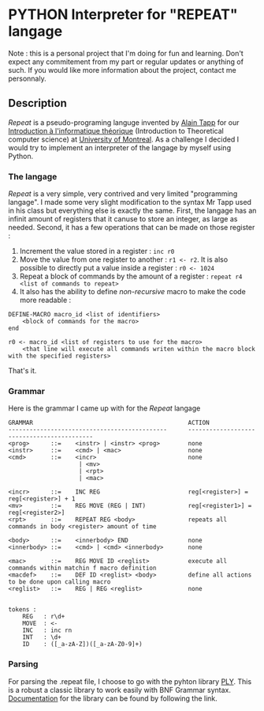 # PYTHON Interpreter for "REPEAT" langage

Note : this is a personal project that I'm doing for fun and learning. Don't expect any commitement from my part or regular updates or anything of such. If you would like more information about the project, contact me personnaly.

## Description

*Repeat* is a pseudo-programing languge invented by [Alain Tapp][alain tapp] for our 
[Introduction à l'informatique théorique][info theo] (Introduction to Theoretical computer science) at [University of Montreal][udem]. As a challenge I decided I would try to implement an interpreter of the langage by myself using Python.

### The langage
*Repeat* is a very simple, very contrived and very limited "programming langage". I made some very slight modification to the syntax Mr Tapp used in his class but everything else is exactly the same. First, the langage has an infinit amount of registers that it canuse to store an integer, as large as needed. Second, it has a few operations that can be made on those register : 

1. Increment the value stored in a register : `inc r0`
2. Move the value from one register to another : `r1 <- r2`. It is also possible to directly put a value inside a register : `r0 <- 1024`
3. Repeat a block of commands by the amount of a register : `repeat r4 <list of commands to repeat>`
4. It also has the ability to define *non-recursive* macro to make the code more readable :
``` text
DEFINE-MACRO macro_id <list of identifiers> 
    <block of commands for the macro>
end

r0 <- macro_id <list of registers to use for the macro>
    <that line will execute all commands writen within the macro block with the specified registers>

```
That's it.


### Grammar
Here is the grammar I came up with for the *Repeat* langage

```
GRAMMAR                                            ACTION
---------------------------------------------      -------------------------------------------
<prog>      ::=    <instr> | <instr> <prog>        none           
<instr>     ::=    <cmd> | <mac>                   none          
<cmd>       ::=    <incr>                          none
                    | <mv>                         
                    | <rpt> 
                    | <mac>              

<incr>      ::=    INC REG                         reg[<register>] = reg[<register>] + 1
<mv>        ::=    REG MOVE (REG | INT)            reg[<register1>] = reg[<register2>]
<rpt>       ::=    REPEAT REG <body>               repeats all commands in body <register> amount of time

<body>      ::=    <innerbody> END                 none        
<innerbody> ::=    <cmd> | <cmd> <innerbody>       none      

<mac>       ::=    REG MOVE ID <reglist>           execute all commands within matchin f macro definition
<macdef>    ::=    DEF ID <reglist> <body>         define all actions to be done upon calling macro
<reglist>   ::=    REG | REG <reglist>             none


tokens : 
    REG   : r\d+
    MOVE  : <- 
    INC   : inc rn
    INT   : \d+
    ID    : ([_a-zA-Z])([_a-zA-Z0-9]+)
```

### Parsing
For parsing the .repeat file, I choose to go with the pyhton library [PLY][ply]. This is a robust a classic library to work easily with BNF Grammar syntax. [Documentation][ply doc] for the library can be found by following the link.


[info theo]: https://sites.google.com/site/dirotappift2105/
[alain tapp]: http://diro.umontreal.ca/repertoire-departement/vue/tapp-alain/
[udem]: http://www.umontreal.ca/
[ply]: http://www.dabeaz.com/ply/
[ply doc]: http://www.dabeaz.com/ply/ply.html